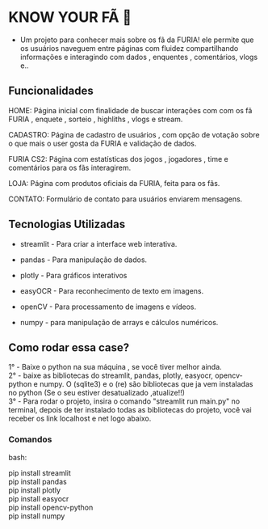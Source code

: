 # KNOW YOUR FÃ 🐾
- Um projeto para conhecer mais sobre os fã da FURIA!
ele permite que os usuários naveguem entre páginas com fluidez compartilhando informações e interagindo com dados , enquentes , comentários, vlogs e..

## Funcionalidades

HOME: Página inicial com finalidade de buscar interações com com os fã FURIA , enquete , sorteio , highliths , vlogs e stream.

CADASTRO: Página de cadastro de usuários , com opção de votação sobre o que mais o user gosta  da FURIA e validação de dados.

FURIA CS2: Página com estatísticas dos jogos , jogadores , time e comentários para os fãs interagirem.

LOJA: Página com produtos oficiais da FURIA, feita para os fãs.

CONTATO: Formulário de contato para usuários enviarem mensagens.

## Tecnologias Utilizadas

- streamlit - Para criar a interface web interativa.

- pandas - Para manipulação de dados.

- plotly - Para gráficos interativos

- easyOCR - Para reconhecimento de texto em imagens.

- openCV - Para processamento de imagens e vídeos.

- numpy - para manipulação de arrays e cálculos numéricos.

## Como rodar essa case?

1° - Baixe o python na sua máquina , se você tiver melhor ainda.</br>
2° - baixe as bibliotecas do streamlit, pandas, plotly, easyocr, opencv-python e numpy. O (sqlite3) e o (re) são bibliotecas que ja vem instaladas no python (Se o seu estiver desatualizado ,atualize!!)</br>
3° - Para rodar o projeto, insira o comando "streamlit run main.py" no terminal, depois de ter instalado todas as bibliotecas do projeto, você vai receber os link localhost e net logo abaixo.

### Comandos

bash:

pip install streamlit</br>
pip install pandas</br>
pip install plotly</br>
pip install easyocr</br>
pip install opencv-python</br>
pip install numpy</br>




